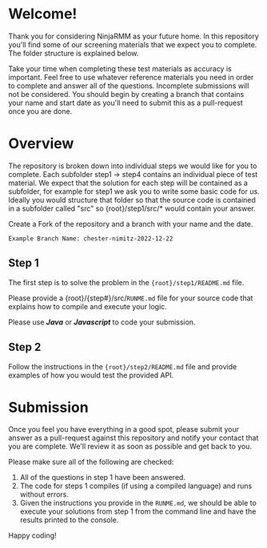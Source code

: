 # Welcome!
Thank you for considering NinjaRMM as your future home. In this repository you'll find some of our screening materials that we expect you to complete. The folder structure is explained below.

Take your time when completing these test materials as accuracy is important. Feel free to use whatever reference materials you need in order to complete and answer all of the questions. Incomplete submissions will not be considered. You should begin by creating a branch that contains your name and start date as you'll need to submit this as a pull-request once you are done.

# Overview
The repository is broken down into individual steps we would like for you to complete. Each subfolder step1 -> step4 contains an individual piece of test material. We expect that the solution for each step will be contained as a subfolder, for example for step1 we ask you to write some basic code for us. Ideally you would structure that folder so that the source code is contained in a subfolder called "src" so {root}/step1/src/* would contain your answer.

Create a Fork of the repository and a branch with your name and the date.

    Example Branch Name: chester-nimitz-2022-12-22

## Step 1
The first step is to solve the problem in the `{root}/step1/README.md` file. 

Please provide a {root}/{step#}/src/`RUNME.md` file for your source code that explains how to compile and execute your logic.


Please use ***Java*** or ***Javascript*** to code your submission.

## Step 2
Follow the instructions in the `{root}/step2/README.md` file and provide examples of how you would test the provided API.

# Submission
Once you feel you have everything in a good spot, please submit your answer as a pull-request against this repository and notify your contact that you are complete. We'll review it as soon as possible and get back to you.

Please make sure all of the following are checked:

1. All of the questions in step 1 have been answered.
2. The code for steps 1 compiles (if using a compiled language) and runs without errors.
3. Given the instructions you provide in the `RUNME.md`, we should be able to execute your solutions from step 1 from the command line and have the results printed to the console.

Happy coding!
